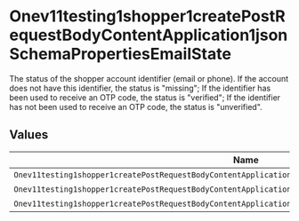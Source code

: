 # Onev11testing1shopper1createPostRequestBodyContentApplication1jsonSchemaPropertiesEmailState

The status of the shopper account identifier (email or phone). If the account does not have this identifier, the status is "missing"; If the identifier has been used to receive an OTP code, the status is "verified"; If the identifier has not been used to receive an OTP code, the status is "unverified".


## Values

| Name                                                                                                     | Value                                                                                                    |
| -------------------------------------------------------------------------------------------------------- | -------------------------------------------------------------------------------------------------------- |
| `Onev11testing1shopper1createPostRequestBodyContentApplication1jsonSchemaPropertiesEmailStateMissing`    | missing                                                                                                  |
| `Onev11testing1shopper1createPostRequestBodyContentApplication1jsonSchemaPropertiesEmailStateVerified`   | verified                                                                                                 |
| `Onev11testing1shopper1createPostRequestBodyContentApplication1jsonSchemaPropertiesEmailStateUnverified` | unverified                                                                                               |